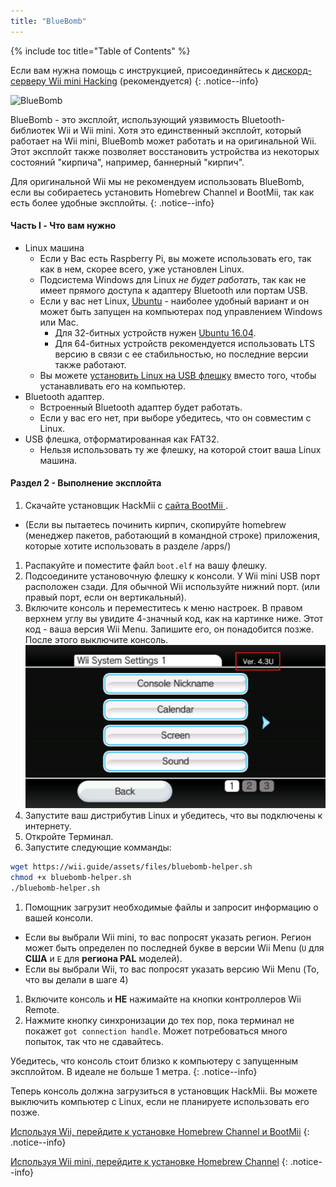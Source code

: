```yaml
---
title: "BlueBomb"
---
```


{% include toc title="Table of Contents" %}

Если вам нужна помощь с инструкцией, присоединяйтесь к [дискорд-серверу Wii mini Hacking](https://discord.gg/6ryxnkS) (рекомендуется)
{: .notice--info}

![BlueBomb](/images/bluebomb.png)

BlueBomb - это эксплойт, использующий уязвимость Bluetooth-библиотек Wii и Wii mini. Хотя это единственный эксплойт, который работает на Wii mini, BlueBomb может работать и на оригинальной Wii. Этот эксплойт также позволяет восстановить устройства из некоторых состояний "кирпича", например, баннерный "кирпич".

Для оригинальной Wii мы не рекомендуем использовать BlueBomb, если вы собираетесь установить Homebrew Channel и BootMii, так как есть более удобные эксплойты.
{: .notice--info}

#### Часть I - Что вам нужно
- Linux машина
  - Если у Вас есть Raspberry Pi, вы можете использовать его, так как в нем, скорее всего, уже установлен Linux.
  - Подсистема Windows для Linux *не будет работать*, так как не имеет прямого доступа к адаптеру Bluetooth или портам USB.
  - Если у вас нет Linux, [Ubuntu](https://ubuntu.com/download/desktop) - наиболее удобный вариант и он может быть запущен на компьютерах под управлением Windows или Mac.
    - Для 32-битных устройств нужен [Ubuntu 16.04](http://releases.ubuntu.com/16.04/).
    - Для 64-битных устройств рекомендуется использовать LTS версию в связи с ее стабильностью, но последние версии также работают.
  - Вы можете [ установить Linux на USB флешку](https://ubuntu.com/tutorials/tutorial-create-a-usb-stick-on-windows#1-overview) вместо того, чтобы устанавливать его на компьютер.
- Bluetooth адаптер.
  - Встроенный Bluetooth адаптер будет работать.
  - Если у вас его нет, при выборе убедитесь, что он совместим с Linux.
- USB флешка, отформатированная как FAT32.
  - Нельзя использовать ту же флешку, на которой стоит ваша Linux машина.

#### Раздел 2 - Выполнение эксплойта
1. Скачайте установщик HackMii с [сайта BootMii ](https://bootmii.org/download/).
- (Если вы пытаетесь починить кирпич, скопируйте homebrew (менеджер пакетов, работающий в командной строке) приложения, которые хотите использовать в разделе /apps/)
1. Распакуйте и поместите файл `boot.elf` на вашу флешку.
1. Подсоедините установочную флешку к консоли. У Wii mini USB порт расположен сзади. Для обычной Wii используйте нижний порт. (или правый порт, если он вертикальный).
1. Включите консоль и переместитесь к меню настроек. В правом верхнем углу вы увидите 4-значный код, как на картинке ниже. Этот код - ваша версия Wii Menu. Запишите его, он понадобится позже. После этого выключите консоль. ![SystemMenuVersion](/images/Wii/SystemMenuVersion.png)
1. Запустите ваш дистрибутив Linux и убедитесь, что вы подключены к интернету.
1. Откройте Терминал.
1. Запустите следующие комманды:
```bash
wget https://wii.guide/assets/files/bluebomb-helper.sh
chmod +x bluebomb-helper.sh
./bluebomb-helper.sh
```
1. Помощник загрузит необходимые файлы и запросит информацию о вашей консоли.
  - Если вы выбрали Wii mini, то вас попросят указать регион. Регион может быть определен по последней букве в версии Wii Menu (`U` для **США** и `E` для **региона PAL** моделей).
  - Если вы выбрали Wii, то вас попросят указать версию Wii Menu (То, что вы делали в шаге 4)
1. Включите консоль и **НЕ** нажимайте на кнопки контроллеров Wii Remote.
1. Нажмите кнопку синхронизации до тех пор, пока терминал не покажет `got connection handle`. Может потребоваться много попыток, так что не сдавайтесь.

Убедитесь, что консоль стоит близко к компьютеру с запущенным эксплойтом. В идеале не больше 1 метра.
{: .notice--info}

Теперь консоль должна загрузиться в установщик HackMii. Вы можете выключить компьютер с Linux, если не планируете использовать его позже.

[Используя Wii, перейдите к установке Homebrew Channel и BootMii](hbc)
{: .notice--info}

[Используя Wii mini, перейдите к установке Homebrew Channel](hbc-mini)
{: .notice--info}
